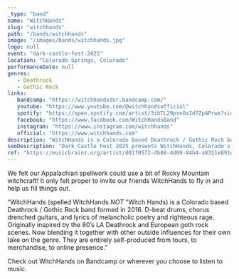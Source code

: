 ```yaml
---
_type: "band"
name: "WitchHands"
slug: "witchhands"
path: "/bands/witchhands"
image: "/images/bands/witchhands.jpg"
logo: null
event: "dark-castle-fest-2025"
location: "Colorado Springs, Colorado"
performanceDate: null
genres:
   - Deathrock
   - Gothic Rock
links:
   bandcamp: "https://witchhandsdxr.bandcamp.com/"
   youtube: "https://www.youtube.com/@witchhandsofficial"
   spotify: "https://open.spotify.com/artist/3ibTL29psnOxId7ZpAPrwx?si=G3QxvCpZS_SyIwSznvaKAQ&nd=1&dlsi=c40386cbcc564b52"
   facebook: "https://www.facebook.com/WitchHandsBand"
   instagram: "https://www.instagram.com/witchhands"
   official: "https://www.witchhands.com"
description: "WitchHands is a Colorado based Deathrock / Gothic Rock band since 2016. D-beat drums, chorus drenched guitars, and lyrics of melancholic poetry and righteous rage. "
seoDescription: "Dark Castle Fest 2025 presents WitchHands, Colorado's self-made Deathrock/Gothic Rock band."
ref: "https://musicbrainz.org/artist/d01f0572-db88-4d69-84b4-a8321e891d6f"
---
```


We felt our Appalachian spellwork could use a bit of Rocky Mountain witchcraft!
It only felt proper to invite our friends WitchHands to fly in and help us fill things out. 

“WitchHands (spelled WitchHands  *NOT* "Witch Hands) is a Colorado based Deathrock / Gothic Rock band formed in 2016.
D-beat drums, chorus drenched guitars, and lyrics of melancholic poetry and righteous rage.
Originally inspired by the 80’s LA Deathrock and European goth rock scenes. Now blending it together with other outside influences for their own take on the genre.
They are entirely self-produced from tours, to merchandise, to online presence.”

Check out WitchHands on Bandcamp or wherever you choose to listen to music.	
